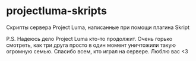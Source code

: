 # projectluma-skripts
Скрипты сервера Project Luma, написанные при помощи плагина Skript

P.S. Надеюсь дело Project Luma кто-то продолжит. Очень горько смотреть, как три друга просто в один момент уничтожили такую огромную семью. Спасибо всем, кто играл на сервере. Люблю вас <3
